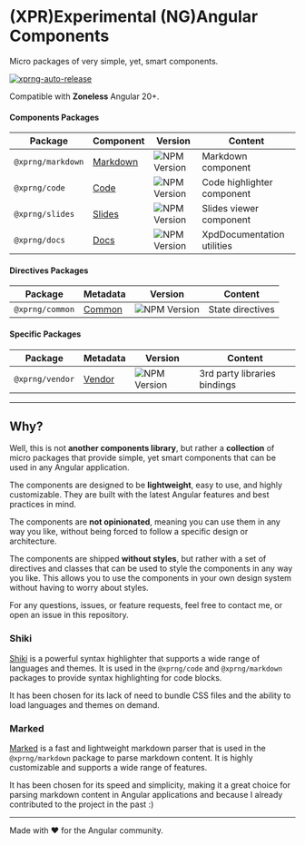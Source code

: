 # (XPR)Experimental (NG)Angular Components

Micro packages of very simple, yet, smart components.

[![xprng-auto-release](https://github.com/ziv/xprng/actions/workflows/ci.yml/badge.svg)](https://github.com/ziv/xprng/actions/workflows/ci.yml)

Compatible with **Zoneless** Angular 20+.

#### Components Packages

| Package           | Component                            | Version                                                          | Content                    |
|-------------------|--------------------------------------|------------------------------------------------------------------|----------------------------|
| `@xprng/markdown` | [Markdown](xprng/markdown/README.md) | ![NPM Version](https://img.shields.io/npm/v/%40xprng%2Fmarkdown) | Markdown component         |
| `@xprng/code`     | [Code](xprng/code/README.md)         | ![NPM Version](https://img.shields.io/npm/v/%40xprng%2Fcode)     | Code highlighter component |
| `@xprng/slides`   | [Slides](xprng/slides/README.md)     | ![NPM Version](https://img.shields.io/npm/v/%40xprng%2Fslides)   | Slides viewer component    |
| `@xprng/docs`     | [Docs](xprng/docs/README.md)         | ![NPM Version](https://img.shields.io/npm/v/%40xprng%2Fdocs)     | XpdDocumentation utilities |

#### Directives Packages

| Package         | Metadata                         | Version                                                        | Content          |
|-----------------|----------------------------------|----------------------------------------------------------------|------------------|
| `@xprng/common` | [Common](xprng/common/README.md) | ![NPM Version](https://img.shields.io/npm/v/%40xprng%2Fcommon) | State directives |

#### Specific Packages

| Package         | Metadata                         | Version                                                        | Content                      |
|-----------------|----------------------------------|----------------------------------------------------------------|------------------------------|
| `@xprng/vendor` | [Vendor](xprng/vendor/README.md) | ![NPM Version](https://img.shields.io/npm/v/%40xprng%2Fvendor) | 3rd party libraries bindings |

---

## Why?

Well, this is not **another components library**, but rather a **collection** of micro packages that provide simple, yet smart components that can be used in any Angular application.

The components are designed to be **lightweight**, easy to use, and highly customizable. They are built with the latest Angular features and best practices in mind.

The components are **not opinionated**, meaning you can use them in any way you like, without being forced to follow a specific design or architecture.

The components are shipped **without styles**, but rather with a set of directives and classes that can be used to style the components in any way you like. This allows you to use the components in your own design system without having to worry about styles.

For any questions, issues, or feature requests, feel free to contact me, or open an issue in this repository.

### Shiki

[Shiki](https://shiki.style/) is a powerful syntax highlighter that supports a wide range of languages and themes. It is used in the `@xprng/code` and `@xprng/markdown` packages to provide syntax highlighting for code blocks.

It has been chosen for its lack of need to bundle CSS files and the ability to load languages and themes on demand.

### Marked

[Marked](https://marked.js.org/) is a fast and lightweight markdown parser that is used in the `@xprng/markdown` package to parse markdown content. It is highly customizable and supports a wide range of features.

It has been chosen for its speed and simplicity, making it a great choice for parsing markdown content in Angular applications and because I already contributed to the project in the past :)

---

Made with ❤️ for the Angular community.
